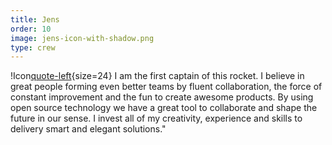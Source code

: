 ```yaml
---
title: Jens
order: 10
image: jens-icon-with-shadow.png
type: crew
---
```


!Icon[quote-left](){size=24}   I am the first captain of this rocket. I believe in great people forming even better teams by fluent collaboration, the force of constant improvement and the fun to create awesome products. By using open source technology we have a great tool to collaborate and shape the future in our sense. I invest all of my creativity, experience and skills to delivery smart and elegant solutions."

